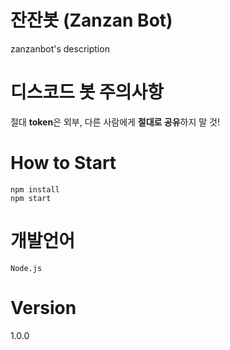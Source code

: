 # 잔잔봇 (Zanzan Bot)
zanzanbot's description

# 디스코드 봇 주의사항
절대 **token**은 외부, 다른 사람에게 **절대로 공유**하지 말 것!

# How to Start

```
npm install
npm start
```

# 개발언어
```
Node.js
```

# Version
1.0.0
